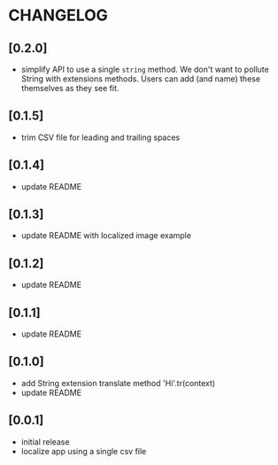 # CHANGELOG

## [0.2.0]
- simplify API to use a single `string` method. We don't want to pollute String with extensions
methods. Users can add (and name) these themselves as they see fit.

## [0.1.5]
- trim CSV file for leading and trailing spaces

## [0.1.4]
- update README

## [0.1.3]
- update README with localized image example

## [0.1.2]
- update README

## [0.1.1]
- update README

## [0.1.0]
- add String extension translate method 'Hi'.tr(context)
- update README

## [0.0.1]
- initial release
- localize app using a single csv file
